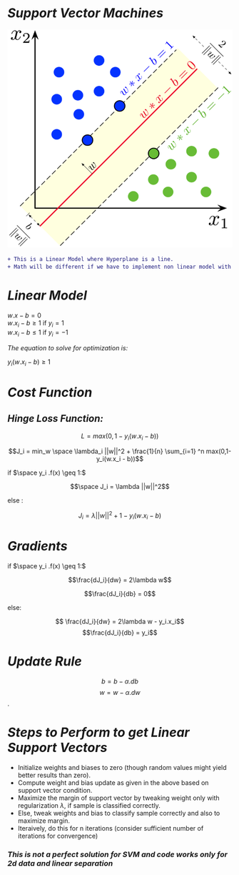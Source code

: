 # *Support Vector Machines*

![](svm_2d.png)

```diff
+ This is a Linear Model where Hyperplane is a line. 
+ Math will be different if we have to implement non linear model with different hyperplane where non linear kernel transformations like polynomial & RBF have to be used
```

# *Linear Model*

$w.x - b  = 0$\
$w.x_i - b \geq 1$ if $y_i =1$\
$w.x_i - b \leq 1$ if $y_i =-1$

*The equation to solve for optimization is:*

$y_i(w.x_i-b) \geq 1$

# *Cost Function*
## *Hinge Loss Function:*
$$L =  max(0,1-y_i(w.x_i - b))$$

$$J_i = min_w \space \lambda_i ||w||^2 + \frac{1}{n} \sum_{i=1} ^n max(0,1-y_i(w.x_i - b))$$

if $\space y_i .f(x) \geq 1:$

$$\space J_i = \lambda ||w||^2$$

else :

$$ J_i = \lambda ||w||^2 + 1- y_i(w.x_i-b)$$

# *Gradients*
if $\space y_i .f(x) \geq 1:$

$$\frac{dJ_i}{dw} = 2\lambda w$$

$$\frac{dJ_i}{db} = 0$$

else:

$$ \frac{dJ_i}{dw} = 2\lambda w - y_i.x_i$$
$$\frac{dJ_i}{db} = y_i$$

# *Update Rule*
$$b=b-\alpha .db$$ 
$$w=w-\alpha .dw$$
$.$

# *Steps to Perform to get Linear Support Vectors*

* Initialize weights and biases to zero (though random values might yield better results than zero).
* Compute weight and bias update as given in the above based on support vector condition.
* Maximize the margin of support vector by tweaking weight only with regularization $\lambda$, if sample is classified correctly.
* Else, tweak weights and bias to classify sample correctly and also to maximize margin.
* Iteraively, do this for n iterations (consider sufficient number of iterations for convergence)

### *This is not a perfect solution for SVM and code works only for 2d data and linear separation*
